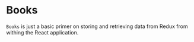 # Books

`Books` is just a basic primer on storing and retrieving data from Redux from withing the React application.